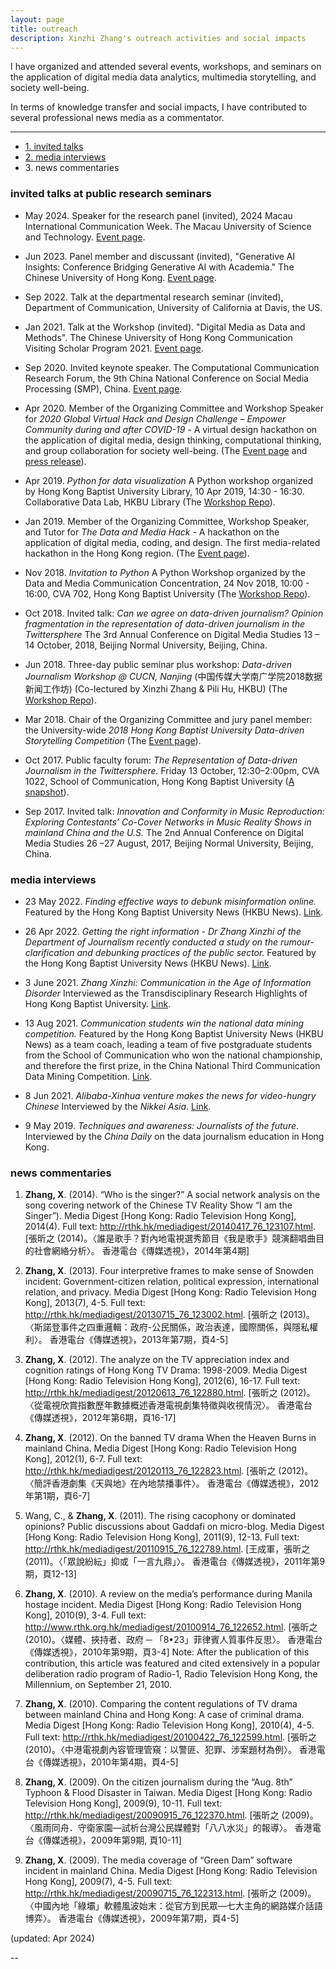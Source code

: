 ```yaml
---
layout: page
title: outreach
description: Xinzhi Zhang's outreach activities and social impacts
---
```


I have organized and attended several events, workshops, and seminars on the application of digital media data analytics, multimedia storytelling, and society well-being. 

In terms of knowledge transfer and social impacts, I have contributed to several professional news media as a commentator. 

---

<ul class="nav">
    <li><a href="#talks">1. invited talks</a></li>
    <li><a href="#med_interviews">2. media interviews</a></li>
    <li><a href="#commentaries"></a>3. news commentaries</li>
</ul>


### <a name="talks"></a>invited talks at public research seminars  

- May 2024. Speaker for the research panel (invited), 2024 Macau International Communication Week. The Macau University of Science and Technology. [Event page](https://fa.must.edu.mo/id-14655/file/view/id-11391.pdf?locale=zh_MO). 

- Jun 2023. Panel member and discussant (invited), "Generative AI Insights: Conference Bridging Generative AI with Academia." The Chinese University of Hong Kong. [Event page](https://www.aiforeducation.net/gain2023). 

- Sep 2022. Talk at the departmental research seminar (invited), Department of Communication, University of California at Davis, the US. 

- Jan 2021. Talk at the Workshop (invited). "Digital Media as Data and Methods". The Chinese University of Hong Kong Communication Visiting Scholar Program 2021. [Event page](https://www.com.cuhk.edu.hk/research/visiting-scholar-program-2021/). 

- Sep 2020. Invited keynote speaker. The Computational Communication Research Forum, the 9th China National Conference on Social Media Processing (SMP), China. [Event page](https://smp2020.aconf.cn/computational_forum.html). 

- Apr 2020. Member of the Organizing Committee and Workshop Speaker for *2020 Global Virtual Hack and Design Challenge – Empower Community during and after COVID-19* - A virtual design hackathon on the application of digital media, design thinking, computational thinking, and group collaboration for society well-being. (The [Event page](https://www.comp.hkbu.edu.hk/designworkshop/2020virtualhack/) and [press release](https://cpro.hkbu.edu.hk/en/press_release/detail/HKBU-virtual-competition-connects-global-youth-to-counter-the-pandemic-with-innovative-ideas/)).  

- Apr 2019. *Python for data visualization* A Python workshop organized by Hong Kong Baptist University Library, 10 Apr 2019, 14:30 - 16:30. Collaborative Data Lab, HKBU Library (The [Workshop Repo](https://github.com/xzzhang2/201904_HKBULib_Py)).

- Jan 2019. Member of the Organizing Committee, Workshop Speaker, and Tutor for *The Data and Media Hack*  - A hackathon on the application of digital media, coding, and design. The first media-related hackathon in the Hong Kong region. (The [Event page](http://bu-dmc.hkbu.edu.hk/dmh/)).

- Nov 2018. *Invitation to Python* A Python Workshop organized by the Data and Media Communication Concentration, 24 Nov 2018, 10:00 - 16:00, CVA 702, Hong Kong Baptist University (The [Workshop Repo](https://github.com/xzzhang2/201811_budmc_Invitation2Py)).   

- Oct 2018. Invited talk: *Can we agree on data-driven journalism? Opinion fragmentation in the representation of data-driven journalism in the Twittersphere* The 3rd Annual Conference on Digital Media Studies 13 – 14 October, 2018, Beijing Normal University, Beijing, China.

- Jun 2018. Three-day public seminar plus workshop: *Data-driven Journalism Workshop @ CUCN, Nanjing* (中国传媒大学南广学院2018数据新闻工作坊) (Co-lectured by Xinzhi Zhang & Pili Hu, HKBU) (The [Workshop Repo](https://github.com/xzzhang2/201806_cucnddj)).

- Mar 2018. Chair of the Organizing Committee and jury panel member: the University-wide *2018 Hong Kong Baptist University Data-driven Storytelling Competition* (The [Event page](http://datastory2018.dnnsociety.org)).

- Oct 2017. Public faculty forum: *The Representation of Data-driven Journalism in the Twittersphere.* Friday 13 October, 12:30–2:00pm, CVA 1022, School of Communication, Hong Kong Baptist University ([A snapshot](https://mailchi.mp/32742cef043f/research-news-for-our-communication-school?e=bdebb12f53)).  

- Sep 2017. Invited talk: *Innovation and Conformity in Music Reproduction: Exploring Contestants’ Co-Cover Networks in Music Reality Shows in mainland China and the U.S.* The 2nd Annual Conference on Digital Media Studies 26 –27 August, 2017, Beijing Normal University, Beijing, China.


### <a name="med_interviews"></a>media interviews 

- 23 May 2022. *Finding effective ways to debunk misinformation online.* Featured by the Hong Kong Baptist University News (HKBU News). [Link](https://www.hkbu.edu.hk/en/whats-new/discover-hkbu/2022/may-2022/0523-finding-effective-ways-to-debunk-misinformation-online.html). 

- 26 Apr 2022. *Getting the right information - Dr Zhang Xinzhi of the Department of Journalism recently conducted a study on the rumour-clarification and debunking practices of the public sector.* Featured by the Hong Kong Baptist University News (HKBU News). [Link](https://bunews.hkbu.edu.hk/news/knowledge/getting-the-right-information). 

- 3 June 2021. *Zhang Xinzhi: Communication in the Age of Information Disorder* Interviewed as the Transdisciplinary Research Highlights of Hong Kong Baptist University. [Link](https://interdisciplinary-research.hkbu.edu.hk/news/zhang-xinzhi-communication-in-the-age-of-information-disorder). 

- 13 Aug 2021. *Communication students win the national data mining competition.* Featured by the Hong Kong Baptist University News (HKBU News) as a team coach, leading a team of five postgraduate students from the School of Communication who won the national championship, and therefore the first prize, in the China National Third Communication Data Mining Competition. [Link](https://bunews.hkbu.edu.hk/news/people/communication-students-win-the-national-data-mining-competition). 

- 8 Jun 2021. *Alibaba-Xinhua venture makes the news for video-hungry Chinese* Interviewed by the *Nikkei Asia*. [Link](https://asia.nikkei.com/Business/Media-Entertainment/Alibaba-Xinhua-venture-makes-the-news-for-video-hungry-Chinese). 

- 9 May 2019. *Techniques and awareness: Journalists of the future*. Interviewed by the *China Daily* on the data journalism education in Hong Kong. 


### <a name="commentaries"></a>news commentaries

1.	**Zhang, X**. (2014). “Who is the singer?” A social network analysis on the song covering network of the Chinese TV Reality Show “I am the Singer”). Media Digest [Hong Kong: Radio Television Hong Kong], 2014(4). Full text: http://rthk.hk/mediadigest/20140417_76_123107.html. [張昕之 (2014)。〈誰是歌手？對內地電視選秀節目《我是歌手》競演翻唱曲目的社會網絡分析〉。 香港電台《傳媒透視》，2014年第4期]

2.	**Zhang, X**. (2013). Four interpretive frames to make sense of Snowden incident: Government-citizen relation, political expression, international relation, and privacy. Media Digest [Hong Kong: Radio Television Hong Kong], 2013(7), 4-5. Full text: http://rthk.hk/mediadigest/20130715_76_123002.html. [張昕之 (2013)。〈斯諾登事件之四重邏輯：政府-公民關係，政治表達，國際關係，與隱私權利〉。 香港電台《傳媒透視》，2013年第7期，頁4-5]

3.	**Zhang, X**. (2012). The analyze on the TV appreciation index and cognition ratings of Hong Kong TV Drama: 1998-2009. Media Digest [Hong Kong: Radio Television Hong Kong], 2012(6), 16-17. Full text: http://rthk.hk/mediadigest/20120613_76_122880.html. [張昕之 (2012)。〈從電視欣賞指數歷年數據概述香港電視劇集特徵與收視情況〉。 香港電台《傳媒透視》，2012年第6期，頁16-17]

4.	**Zhang, X**. (2012). On the banned TV drama When the Heaven Burns in mainland China. Media Digest [Hong Kong: Radio Television Hong Kong], 2012(1), 6-7. Full text: http://rthk.hk/mediadigest/20120113_76_122823.html. [張昕之 (2012)。〈簡評香港劇集《天與地》在內地禁播事件〉。 香港電台《傳媒透視》，2012年第1期，頁6-7]

8.	Wang, C., & **Zhang, X**. (2011). The rising cacophony or dominated opinions? Public discussions about Gaddafi on micro-blog. Media Digest [Hong Kong: Radio Television Hong Kong], 2011(9), 12-13. Full text: http://rthk.hk/mediadigest/20110915_76_122789.html. [王成軍，張昕之 (2011)。〈「眾說紛紜」抑或「一言九鼎」〉。 香港電台《傳媒透視》，2011年第9期，頁12-13]

9.	**Zhang, X**. (2010). A review on the media’s performance during Manila hostage incident. Media Digest [Hong Kong: Radio Television Hong Kong], 2010(9), 3-4. Full text: http://www.rthk.org.hk/mediadigest/20100914_76_122652.html. [張昕之 (2010)。〈媒體、挾持者、政府 ─ 「8•23」菲律賓人質事件反思〉。 香港電台《傳媒透視》，2010年第9期，頁3-4] Note: After the publication of this contribution, this article was featured and cited extensively in a popular deliberation radio program of Radio-1, Radio Television Hong Kong, the Millennium, on September 21, 2010.

10.	**Zhang, X**. (2010). Comparing the content regulations of TV drama between mainland China and Hong Kong: A case of criminal drama. Media Digest [Hong Kong: Radio Television Hong Kong], 2010(4), 4-5. Full text: http://rthk.hk/mediadigest/20100422_76_122599.html. [張昕之 (2010)。〈中港電視劇內容管理管窺：以警匪、犯罪、涉案題材為例〉。 香港電台《傳媒透視》，2010年第4期，頁4-5]

11.	**Zhang, X**. (2009). On the citizen journalism during the “Aug. 8th” Typhoon & Flood Disaster in Taiwan. Media Digest [Hong Kong: Radio Television Hong Kong], 2009(9), 10-11. Full text: http://rthk.hk/mediadigest/20090915_76_122370.html. [張昕之 (2009)。〈風雨同舟．守衛家園—試析台灣公民媒體對「八八水災」的報導〉。 香港電台《傳媒透視》，2009年第9期, 頁10-11]

12.	**Zhang, X**. (2009). The media coverage of “Green Dam” software incident in mainland China. Media Digest [Hong Kong: Radio Television Hong Kong], 2009(7), 4-5. Full text: http://rthk.hk/mediadigest/20090715_76_122313.html. [張昕之 (2009)。〈中國內地「綠壩」軟體風波始末：從官方到民眾—七大主角的網路媒介話語博弈〉。 香港電台《傳媒透視》，2009年第7期，頁4-5]


(updated: Apr 2024) 


--



